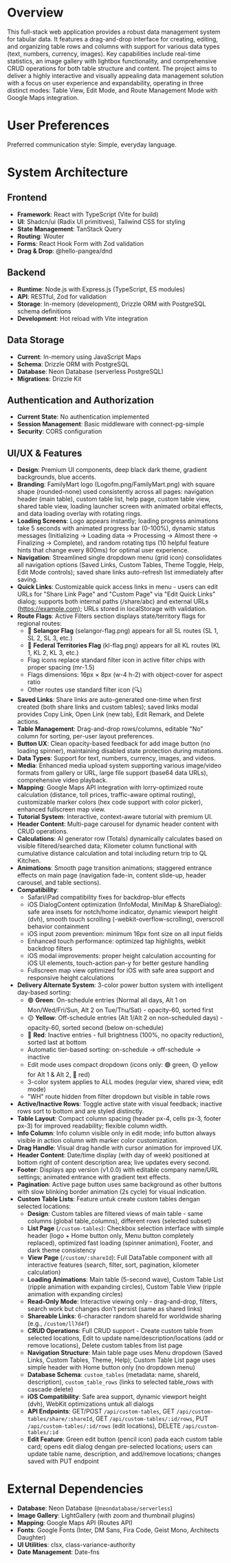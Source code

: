 # Overview

This full-stack web application provides a robust data management system for tabular data. It features a drag-and-drop interface for creating, editing, and organizing table rows and columns with support for various data types (text, numbers, currency, images). Key capabilities include real-time statistics, an image gallery with lightbox functionality, and comprehensive CRUD operations for both table structure and content. The project aims to deliver a highly interactive and visually appealing data management solution with a focus on user experience and expandability, operating in three distinct modes: Table View, Edit Mode, and Route Management Mode with Google Maps integration.

# User Preferences

Preferred communication style: Simple, everyday language.

# System Architecture

## Frontend
- **Framework**: React with TypeScript (Vite for build)
- **UI**: Shadcn/ui (Radix UI primitives), Tailwind CSS for styling
- **State Management**: TanStack Query
- **Routing**: Wouter
- **Forms**: React Hook Form with Zod validation
- **Drag & Drop**: @hello-pangea/dnd

## Backend
- **Runtime**: Node.js with Express.js (TypeScript, ES modules)
- **API**: RESTful, Zod for validation
- **Storage**: In-memory (development), Drizzle ORM with PostgreSQL schema definitions
- **Development**: Hot reload with Vite integration

## Data Storage
- **Current**: In-memory using JavaScript Maps
- **Schema**: Drizzle ORM with PostgreSQL
- **Database**: Neon Database (serverless PostgreSQL)
- **Migrations**: Drizzle Kit

## Authentication and Authorization
- **Current State**: No authentication implemented
- **Session Management**: Basic middleware with connect-pg-simple
- **Security**: CORS configuration

## UI/UX & Features
- **Design**: Premium UI components, deep black dark theme, gradient backgrounds, blue accents.
- **Branding**: FamilyMart logo (Logofm.png/FamilyMart.png) with square shape (rounded-none) used consistently across all pages: navigation header (main table), custom table list, help page, custom table view, shared table view, loading launcher screen with animated orbital effects, and data loading overlay with rotating rings.
- **Loading Screens**: Logo appears instantly; loading progress animations take 5 seconds with animated progress bar (0-100%), dynamic status messages (Initializing → Loading data → Processing → Almost there → Finalizing → Complete), and random rotating tips (10 helpful feature hints that change every 800ms) for optimal user experience.
- **Navigation**: Streamlined single dropdown menu (grid icon) consolidates all navigation options (Saved Links, Custom Tables, Theme Toggle, Help, Edit Mode controls); saved share links auto-refresh list immediately after saving.
- **Quick Links**: Customizable quick access links in menu - users can edit URLs for "Share Link Page" and "Custom Page" via "Edit Quick Links" dialog; supports both internal paths (/share/abc) and external URLs (https://example.com); URLs stored in localStorage with validation.
- **Route Flags**: Active Filters section displays state/territory flags for regional routes:
  - 🏴 **Selangor Flag** (selangor-flag.png) appears for all SL routes (SL 1, SL 2, SL 3, etc.)
  - 🏴 **Federal Territories Flag** (kl-flag.png) appears for all KL routes (KL 1, KL 2, KL 3, etc.)
  - Flag icons replace standard filter icon in active filter chips with proper spacing (mr-1.5)
  - Flags dimensions: 16px × 8px (w-4 h-2) with object-cover for aspect ratio
  - Other routes use standard filter icon (🔍)
- **Saved Links**: Share links are auto-generated one-time when first created (both share links and custom tables); saved links modal provides Copy Link, Open Link (new tab), Edit Remark, and Delete actions.
- **Table Management**: Drag-and-drop rows/columns, editable "No" column for sorting, per-user layout preferences.
- **Button UX**: Clean opacity-based feedback for add image button (no loading spinner), maintaining disabled state protection during mutations.
- **Data Types**: Support for text, numbers, currency, images, and videos.
- **Media**: Enhanced media upload system supporting various image/video formats from gallery or URL, large file support (base64 data URLs), comprehensive video playback.
- **Mapping**: Google Maps API integration with lorry-optimized route calculation (distance, toll prices, traffic-aware optimal routing), customizable marker colors (hex code support with color picker), enhanced fullscreen map view.
- **Tutorial System**: Interactive, context-aware tutorial with premium UI.
- **Header Content**: Multi-page carousel for dynamic header content with CRUD operations.
- **Calculations**: AI generator row (Totals) dynamically calculates based on visible filtered/searched data; Kilometer column functional with cumulative distance calculation and total including return trip to QL Kitchen.
- **Animations**: Smooth page transition animations; staggered entrance effects on main page (navigation fade-in, content slide-up, header carousel, and table sections).
- **Compatibility**: 
  - Safari/iPad compatibility fixes for backdrop-blur effects
  - iOS DialogContent optimization (InfoModal, MiniMap & ShareDialog): safe area insets for notch/home indicator, dynamic viewport height (dvh), smooth touch scrolling (-webkit-overflow-scrolling), overscroll behavior containment
  - iOS input zoom prevention: minimum 16px font size on all input fields
  - Enhanced touch performance: optimized tap highlights, webkit backdrop filters
  - iOS modal improvements: proper height calculation accounting for iOS UI elements, touch-action pan-y for better gesture handling
  - Fullscreen map view optimized for iOS with safe area support and responsive height calculations
- **Delivery Alternate System**: 3-color power button system with intelligent day-based sorting:
  - 🟢 **Green**: On-schedule entries (Normal all days, Alt 1 on Mon/Wed/Fri/Sun, Alt 2 on Tue/Thu/Sat) - opacity-60, sorted first
  - 🟡 **Yellow**: Off-schedule entries (Alt 1/Alt 2 on non-scheduled days) - opacity-60, sorted second (below on-schedule)
  - 🔴 **Red**: Inactive entries - full brightness (100%, no opacity reduction), sorted last at bottom
  - Automatic tier-based sorting: on-schedule → off-schedule → inactive
  - Edit mode uses compact dropdown (icons only: 🟢 green, 🟡 yellow for Alt 1 & Alt 2, 🔴 red)
  - 3-color system applies to ALL modes (regular view, shared view, edit mode)
  - "WH" route hidden from filter dropdown but visible in table rows
- **Active/Inactive Rows**: Toggle active state with visual feedback; inactive rows sort to bottom and are styled distinctly.
- **Table Layout**: Compact column spacing (header px-4, cells px-3, footer px-3) for improved readability; flexible column width.
- **Info Column**: Info column visible only in edit mode; info button always visible in action column with marker color customization.
- **Drag Handle**: Visual drag handle with cursor animation for improved UX.
- **Header Content**: Date/time display (with day of week) positioned at bottom right of content description area; live updates every second.
- **Footer**: Displays app version (v1.0.0) with editable company name/URL settings; animated entrance with gradient text effects.
- **Pagination**: Active page button uses same background as other buttons with slow blinking border animation (2s cycle) for visual indication.
- **Custom Table Lists**: Feature untuk create custom tables dengan selected locations:
  - **Design**: Custom tables are filtered views of main table - same columns (global table_columns), different rows (selected subset)
  - **List Page** (`/custom-tables`): Checkbox selection interface with simple header (logo + Home button only, Menu button completely replaced), optimized fast loading (spinner animation), Footer, and dark theme consistency
  - **View Page** (`/custom/:shareId`): Full DataTable component with all interactive features (search, filter, sort, pagination, kilometer calculation)
  - **Loading Animations**: Main table (5-second wave), Custom Table List (ripple animation with expanding circles), Custom Table View (ripple animation with expanding circles)
  - **Read-Only Mode**: Interactive viewing only - drag-and-drop, filters, search work but changes don't persist (same as shared links)
  - **Shareable Links**: 6-character random shareId for worldwide sharing (e.g., `/custom/ll7d4f`)
  - **CRUD Operations**: Full CRUD support - Create custom table from selected locations, Edit to update name/description/locations (add or remove locations), Delete custom tables from list page
  - **Navigation Structure**: Main table page uses Menu dropdown (Saved Links, Custom Tables, Theme, Help); Custom Table List page uses simple header with Home button only (no dropdown menu)
  - **Database Schema**: `custom_tables` (metadata: name, shareId, description), `custom_table_rows` (links to selected table_rows with cascade delete)
  - **iOS Compatibility**: Safe area support, dynamic viewport height (dvh), WebKit optimizations untuk all dialogs
  - **API Endpoints**: GET/POST `/api/custom-tables`, GET `/api/custom-tables/share/:shareId`, GET `/api/custom-tables/:id/rows`, PUT `/api/custom-tables/:id/rows` (edit locations), DELETE `/api/custom-tables/:id`
  - **Edit Feature**: Green edit button (pencil icon) pada each custom table card; opens edit dialog dengan pre-selected locations; users can update table name, description, and add/remove locations; changes saved with PUT endpoint

# External Dependencies

- **Database**: Neon Database (`@neondatabase/serverless`)
- **Image Gallery**: LightGallery (with zoom and thumbnail plugins)
- **Mapping**: Google Maps API (Routes API)
- **Fonts**: Google Fonts (Inter, DM Sans, Fira Code, Geist Mono, Architects Daughter)
- **UI Utilities**: clsx, class-variance-authority
- **Date Management**: Date-fns